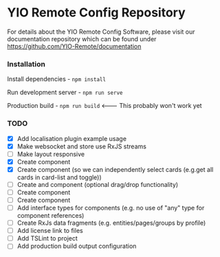 # YIO Remote Config Repository

For details about the YIO Remote Config Software, please visit our documentation repository which can be found under
https://github.com/YIO-Remote/documentation

### Installation
Install dependencies - `npm install`

Run development server - `npm run serve`

Production build - `npm run build` <--- This probably won't work yet

### TODO
- [x] Add localisation plugin example usage
- [x] Make websocket and store use RxJS streams
- [ ] Make layout responsive
- [x] Create <card> component
- [x] Create <card-list> component (so we can independently select cards (e.g.get all cards in card-list and toggle))
- [ ] Create <list> and <list-item> component (optional drag/drop functionality)
- [ ] Create <table> component
- [ ] Create <remote-control> component
- [ ] Add interface types for components (e.g. no use of "any" type for component references)
- [ ] Create RxJs data fragments (e.g. entities/pages/groups by profile)
- [ ] Add license link to files
- [ ] Add TSLint to project
- [ ] Add production build output configuration
